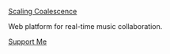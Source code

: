 [Scaling Coalescence](https://scalingcoalescence.wordpress.com)

Web platform for real-time music collaboration.

[Support Me](https://www.buymeacoffee.com/lazar.todorovic)